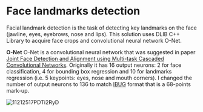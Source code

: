 # Face landmarks detection
Facial landmark detection is the task of detecting key landmarks on the face (jawline, eyes, eyebrows, nose and lips). This solution uses DLIB C++ Library to acquire face crops and convolutional neural network O-Net.

**O-Net**
O-Net is a convolutional neural network that was suggested in paper [Joint Face Detection and Alignment using Multi-task Cascaded Convolutional Networks](https://arxiv.org/pdf/1604.02878.pdf). Originally it has 16 output neurons: 2 for face classification, 4 for bounding box regression and 10 for landmarks regression (i.e. 5 keypoints: eyes, nose and mouth corners). I changed the number of output neurons to 136 to match [IBUG](https://ibug.doc.ic.ac.uk/resources/300-W/) format that is a 68-points mark-up.

![11212517PDTi2RyD](https://user-images.githubusercontent.com/65346868/149015994-4f887f36-4f2a-44da-aee4-310886197cb7.jpg)



